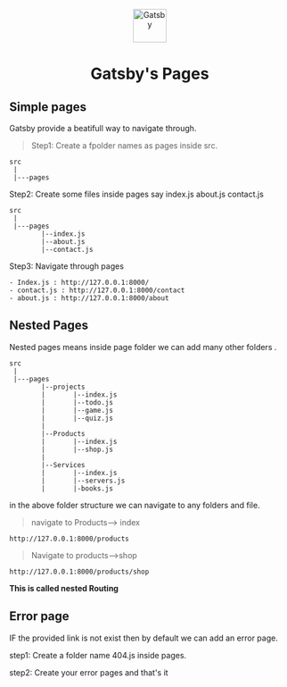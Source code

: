 <p align="center">
  <a href="https://www.gatsbyjs.com">
    <img alt="Gatsby" src="https://www.gatsbyjs.com/Gatsby-Monogram.svg" width="60" />
  </a>
</p>
<h1 align="center">
  Gatsby's Pages 
</h1>

## Simple pages

Gatsby provide a beatifull way to navigate through.

> Step1: Create a fpolder names as pages inside src.

```
src
 |
 |---pages
```

Step2: Create some files inside pages say index.js about.js contact.js

```
src
 |
 |---pages
        |--index.js
        |--about.js
        |--contact.js
```

Step3: Navigate through pages

```
- Index.js : http://127.0.0.1:8000/
- contact.js : http://127.0.0.1:8000/contact
- about.js : http://127.0.0.1:8000/about
```

## Nested Pages

Nested pages means inside page folder we can add many other folders .

```
src
 |
 |---pages
        |--projects
        |       |--index.js
        |       |--todo.js
        |       |--game.js
        |       |--quiz.js
        |
        |--Products
        |       |--index.js
        |       |--shop.js
        |
        |--Services
        |       |--index.js
        |       |--servers.js
        |       |-books.js
```

in the above folder structure we can navigate to any folders and file.

> navigate to Products--> index

```
http://127.0.0.1:8000/products
```

> Navigate to products-->shop

```
http://127.0.0.1:8000/products/shop
```

**This is called nested Routing**

## Error page

IF the provided link is not exist then by default we can add an error page.

step1: Create a folder name 404.js inside pages.

step2: Create your error pages and that's it
